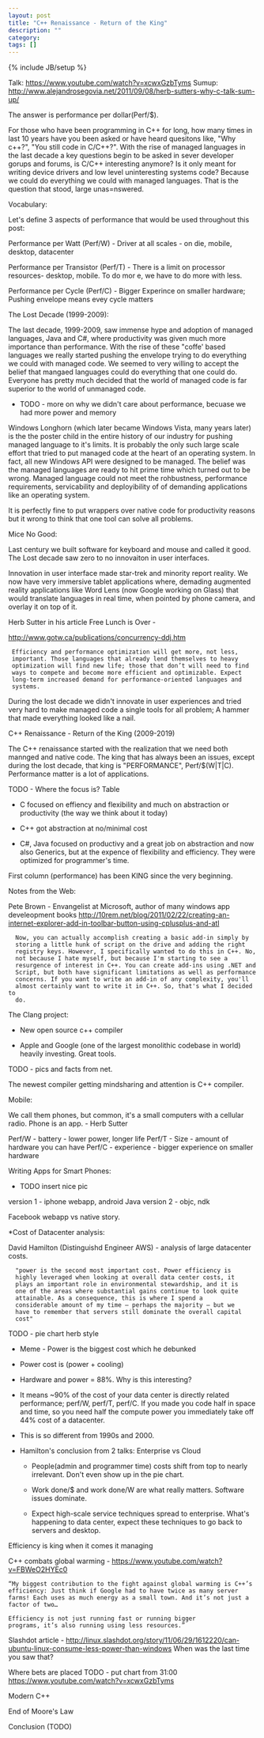 ```yaml
---
layout: post
title: "C++ Renaissance - Return of the King"
description: ""
category: 
tags: []
---
```

{% include JB/setup %}

Talk: https://www.youtube.com/watch?v=xcwxGzbTyms
Sumup: http://www.alejandrosegovia.net/2011/09/08/herb-sutters-why-c-talk-sum-up/

The answer is performance per dollar(Perf/$).

For those who have been programming in C++ for long, how many times in
last 10 years have you been asked or have heard quesitons like, "Why
c++?", "You still code in C/C++?". With the rise of managed languages
in the last decade a key questions begin to be asked in sever
developer gorups and forums, is C/C++ interesting anymore? Is it only
meant for writing device drivers and low level uninteresting systems
code? Because we could do everything we could with managed
languages. That is the question that stood, large unas=nswered. 


Vocabulary: 

Let's define 3 aspects of performance that would be used throughout this post:

  Performance per Watt (Perf/W) - Driver at all scales - on die,
  mobile, desktop, datacenter

  Performance per Transistor (Perf/T) - There is a limit on processor
  resources- desktop, mobile. To do mor e, we have to do more with
  less.

  Performance per Cycle (Perf/C) - Bigger Experince on smaller
  hardware; Pushing envelope means evey cycle matters

The Lost Decade (1999-2009):

The last decade, 1999-2009, saw immense hype and adoption of managed
languages, Java and C#, where productivity was given much more
importance than performance. With the rise of these "coffe' based
languages we really started pushing the envelope trying to do
everything we could with managed code. We seemed to very willing to
accept the belief that mangaed languages could do everything that one
could do. Everyone has pretty much decided that the world of managed
code is far superior to the world of unmanaged code.

- TODO - more on why we didn't care about performance, becuase we had
  more power and memory

Windows Longhorn (which later became Windows Vista, many years later)
is the the poster child in the entire history of our industry for
pushing managed language to it's limits. It is probably the only such
large scale effort that tried to put managed code at the heart of an
operating system. In fact, all new Windows API were designed to be
managed. The belief was the managed languages are ready to hit prime
time which turned out to be wrong. Managed language could not meet the
rohbustness, performance requirements, servicability and deployibility
of of demanding applications like an operating system.


It is perfectly fine to put wrappers over native code for productivity
reasons but it wrong to think that one tool can solve all problems.

Mice No Good:

Last century we built software for keyboard and mouse and called it
good. The Lost decade saw zero to no innovaiton in user interfaces.

Innovation in user interface made star-trek and minority report
reality. We now have very immersive tablet applications where,
demading augmented reality applications like Word Lens (now Google
working on Glass) that would translate languages in real time, when
pointed by phone camera, and overlay it on top of it.

Herb Sutter in his article Free Lunch is Over - 

http://www.gotw.ca/publications/concurrency-ddj.htm

     Efficiency and performance optimization will get more, not less,
     important. Those languages that already lend themselves to heavy
     optimization will find new life; those that don’t will need to find
     ways to compete and become more efficient and optimizable. Expect
     long-term increased demand for performance-oriented languages and
     systems.


During the lost decade we didn't innovate in user experiences and
tried very hard to make managed code a single tools for all problem; A
hammer that made everything looked like a nail.

C++ Renaissance - Return of the King (2009-2019)

The C++ renaissance started with the realization that we need both
mannged and native code. The king that has always been an issues,
except during the lost decade, that king is "PERFORMANCE",
Perf/$(W|T|C). Performance matter is a lot of applications.

TODO - Where the focus is? Table

- C focused on effiency and flexibility and much on abstraction or
  productivity (the way we think about it today)
- C++ got abstraction at no/minimal cost

- C#, Java focused on productivy and a great job on abstraction and
  now also Generics, but at the expence of flexibility and
  efficiency. They were optimized for programmer's time.

First column (performance) has been KING since the very beginning.

Notes from the Web: 

Pete Brown  - Envangelist at Microsoft, author of many windows app develeopment books
  http://10rem.net/blog/2011/02/22/creating-an-internet-explorer-add-in-toolbar-button-using-cplusplus-and-atl

      Now, you can actually accomplish creating a basic add-in simply by
      storing a little hunk of script on the drive and adding the right
      registry keys. However, I specifically wanted to do this in C++. No,
      not because I hate myself, but because I'm starting to see a
      resurgence of interest in C++. You can create add-ins using .NET and
      Script, but both have significant limitations as well as performance
      concerns. If you want to write an add-in of any complexity, you'll
      almost certainly want to write it in C++. So, that's what I decided to
      do.


The Clang project: 

 - New open source c++ compiler

 - Apple and Google (one of the largest monolithic codebase in world)
   heavily investing. Great tools.

TODO - pics and facts from net. 

The newest compiler getting mindsharing and attention is C++ compiler. 


Mobile: 

We call them phones, but common, it's a small computers with a
cellular radio. Phone is an app. - Herb Sutter

Perf/W - battery - lower power, longer life
Perf/T - Size - amount of hardware you can have
Perf/C - experience - bigger experience on smaller hardware

Writing Apps for Smart Phones: 
 - TODO insert nice pic 

version 1 - iphone webapp, android Java
version 2 - objc, ndk

Facebook webapp vs native story. 

*Cost of Datacenter analysis: 

David Hamilton (Distinguishd Engineer AWS) - analysis of large
datacenter costs.

      "power is the second most important cost. Power efficiency is
      highly leveraged when looking at overall data center costs, it
      plays an important role in environmental stewardship, and it is
      one of the areas where substantial gains continue to look quite
      attainable. As a consequence, this is where I spend a
      considerable amount of my time – perhaps the majority – but we
      have to remember that servers still dominate the overall capital
      cost"
TODO - pie chart herb style

- Meme - Power is the biggest cost which he debunked
- Power cost is (power + cooling) 
- Hardware and power = 88%. Why is this interesting? 

- It means ~90% of the cost of your data center is directly related
  performance; perf/W, perf/T, perf/C. If you made you code half in
  space and time, so you need half the compute power you immediately
  take off 44% cost of a datacenter.

- This is so different from 1990s and 2000. 

- Hamilton's conclusion from 2 talks: 
  Enterprise vs Cloud

   - People(admin and programmer time) costs shift from top to nearly
     irrelevant. Don't even show up in the pie chart.

   - Work done/$ and work done/W are what really matters. Software
     issues dominate.

   - Expect high-scale service techniques spread to enterprise. What's
     happening to data center, expect these techniques to go back to
     servers and desktop.

Efficiency is king when it comes it managing 

C++ combats global warming - https://www.youtube.com/watch?v=FBWeO2HYEc0

    “My biggest contribution to the fight against global warming is C++’s
    efficiency: Just think if Google had to have twice as many server
    farms! Each uses as much energy as a small town. And it’s not just a
    factor of two… 
    
    Efficiency is not just running fast or running bigger
    programs, it’s also running using less resources.”

Slashdot article - http://linux.slashdot.org/story/11/06/29/1612220/can-ubuntu-linux-consume-less-power-than-windows 
When was the last time you saw that? 


Where bets are placed 
TODO - put chart from 31:00 https://www.youtube.com/watch?v=xcwxGzbTyms

Modern C++ 

End of Moore's Law 

Conclusion (TODO)
